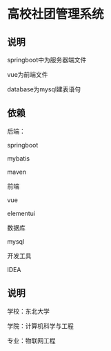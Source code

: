# 高校社团管理系统

## 说明 

springboot中为服务器端文件

vue为前端文件

database为mysql建表语句

## 依赖

后端：

springboot 

mybatis

maven

前端

vue

elementui

数据库

mysql

开发工具 

IDEA

## 说明


学校：东北大学

学院：计算机科学与工程

专业：物联网工程

